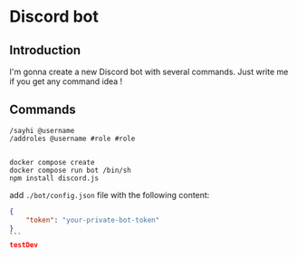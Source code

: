 # Discord bot

## Introduction

I'm gonna create a new Discord bot with several commands. Just write me if you get any command idea !

## Commands

```text
/sayhi @username
/addroles @username #role #role


docker compose create
docker compose run bot /bin/sh
npm install discord.js
```

add `./bot/config.json` file with the following content:

````json
{
	"token": "your-private-bot-token"
}
```
testDev
